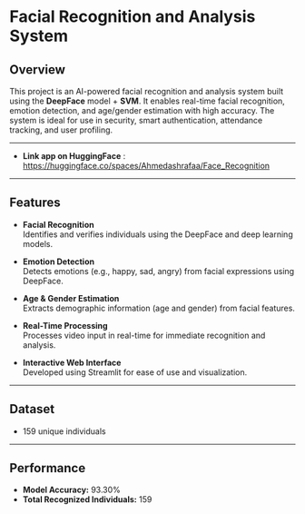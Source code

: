 # Facial Recognition and Analysis System

## Overview
This project is an AI-powered facial recognition and analysis system built using the **DeepFace** model + **SVM**. It enables real-time facial recognition, emotion detection, and age/gender estimation with high accuracy. The system is ideal for use in security, smart authentication, attendance tracking, and user profiling.

---

- **Link app on HuggingFace** :
  https://huggingface.co/spaces/Ahmedashrafaa/Face_Recognition

---

## Features

- **Facial Recognition**  
  Identifies and verifies individuals using the DeepFace and deep learning models.

- **Emotion Detection**  
  Detects emotions (e.g., happy, sad, angry) from facial expressions using DeepFace.

- **Age & Gender Estimation**  
  Extracts demographic information (age and gender) from facial features.

- **Real-Time Processing**  
  Processes video input in real-time for immediate recognition and analysis.

- **Interactive Web Interface**  
  Developed using Streamlit for ease of use and visualization.

---

## Dataset

- 159 unique individuals

---

  ## Performance

- **Model Accuracy:** 93.30%
- **Total Recognized Individuals:** 159
